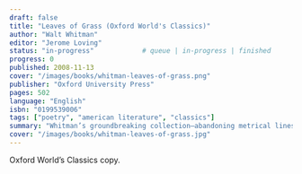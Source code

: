 ```yaml
---
draft: false
title: "Leaves of Grass (Oxford World's Classics)"
author: "Walt Whitman"
editor: "Jerome Loving"
status: "in-progress"            # queue | in-progress | finished
progress: 0
published: 2008-11-13
cover: "/images/books/whitman-leaves-of-grass.png"
publisher: "Oxford University Press"
pages: 502
language: "English"
isbn: "0199539006"
tags: ["poetry", "american literature", "classics"]
summary: "Whitman’s groundbreaking collection—abandoning metrical lines and rhyme for vernacular free verse—regarded as America’s Homeric vision of originality. This Oxford World’s Classics edition includes critical apparatus, notes, and introduction by Jerome Loving."
cover: "/images/books/whitman-leaves-of-grass.jpg"
---
```

Oxford World’s Classics copy.

